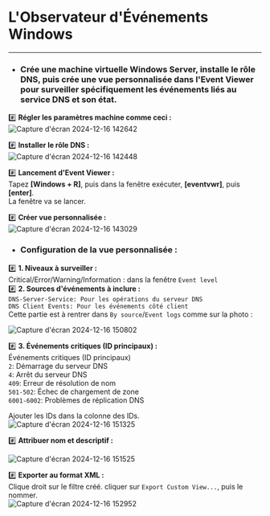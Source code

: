 # L'Observateur d'Événements Windows  
---

* ### Crée une machine virtuelle Windows Server, installe le rôle DNS, puis crée une vue personnalisée dans l'Event Viewer pour surveiller spécifiquement les événements liés au service DNS et son état.  

:hash: **Régler les paramètres machine comme ceci :**  
![Capture d'écran 2024-12-16 142642](https://github.com/user-attachments/assets/89f49b09-2e15-4d0b-8a9d-9079e2cd4a07)  

:hash: **Installer le rôle DNS :**  
![Capture d'écran 2024-12-16 142448](https://github.com/user-attachments/assets/e84ac490-85c2-4f8b-b8e6-7f131fab3865)  

:hash: **Lancement d'Event Viewer :**  
Tapez **[Windows + R]**, puis dans la fenêtre exécuter, **[eventvwr]**, puis **[enter]**.  
La fenêtre va se lancer.  

:hash: **Créer vue personnalisée :**  
![Capture d'écran 2024-12-16 143029](https://github.com/user-attachments/assets/629023b3-c732-4f35-a804-98ec57b52297)  

* ### Configuration de la vue personnalisée :  
:hash: **1. Niveaux à surveiller :**  
Critical/Error/Warning/Information : dans la fenêtre ``Event level``  
:hash: **2. Sources d'événements à inclure :**  
``DNS-Server-Service: Pour les opérations du serveur DNS``  
``DNS Client Events: Pour les événements côté client``  
Cette partie est à rentrer dans `By source`/`Event logs` comme sur la photo :  

![Capture d'écran 2024-12-16 150802](https://github.com/user-attachments/assets/6a33079e-ef7b-4e86-9892-5305fb7805ba)

:hash: **3. Événements critiques (ID principaux) :**  
Événements critiques (ID principaux)  
``2``: Démarrage du serveur DNS  
``4``: Arrêt du serveur DNS  
``409``: Erreur de résolution de nom  
``501-502``: Échec de chargement de zone  
``6001-6002``: Problèmes de réplication DNS  

Ajouter les IDs dans la colonne des IDs.  
![Capture d'écran 2024-12-16 151325](https://github.com/user-attachments/assets/4fbb529f-3bae-486a-b184-c95f1671d278)  

:hash: **Attribuer nom et descriptif :**  

![Capture d'écran 2024-12-16 151525](https://github.com/user-attachments/assets/8315b509-62ee-4453-8c87-a346f832b667)  

:hash: **Exporter au format XML :**  
Clique droit sur le filtre créé. cliquer sur `Export Custom View...`, puis le nommer.  
![Capture d'écran 2024-12-16 152952](https://github.com/user-attachments/assets/ee598dbe-4ad5-4427-81b5-c478c1aa1613)  
